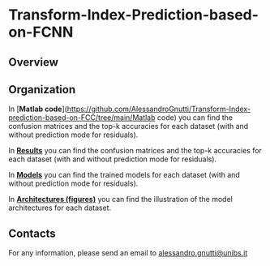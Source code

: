 # Transform-Index-Prediction-based-on-FCNN

## Overview

## Organization

In [**Matlab code**](https://github.com/AlessandroGnutti/Transform-Index-prediction-based-on-FCC/tree/main/Matlab code) you can find the confusion matrices and the top-k accuracies for each dataset (with and without prediction mode for residuals).

In [**Results**](https://github.com/AlessandroGnutti/Transform-Index-prediction-based-on-FCC/tree/main/Results) you can find the confusion matrices and the top-k accuracies for each dataset (with and without prediction mode for residuals).

In [**Models**](https://github.com/AlessandroGnutti/Transform-Index-prediction-based-on-FCC/tree/main/Models) you can find the trained models for each dataset (with and without prediction mode for residuals).

In [**Architectures (figures)**](https://github.com/AlessandroGnutti/Transform-Index-prediction-based-on-FCC/tree/main/Architectures (figures)) you can find the illustration of the model architectures for each dataset.


## Contacts

For any information, please send an email to alessandro.gnutti@unibs.it


